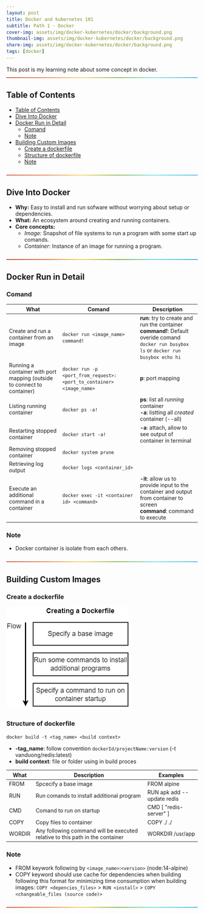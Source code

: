 ```yaml
---
layout: post
title: Docker and kubernetes 101 
subtitle: Path 1 - Docker
cover-img: assets/img/docker-kubernetes/docker/background.png
thumbnail-img: assets/img/docker-kubernetes/docker/background.png
share-img: assets/img/docker-kubernetes/docker/background.png
tags: [docker]
---
```


This post is my learning note about some concept in docker. 
![--](../assets/img/utils/rainbow.png)

## Table of Contents
- [Table of Contents](#table-of-contents)
- [Dive Into Docker](#dive-into-docker)
- [Docker Run in Detail](#docker-run-in-detail)
  - [Comand](#comand)
  - [Note](#note)
- [Building Custom Images](#building-custom-images)
  - [Create a dockerfile](#create-a-dockerfile)
  - [Structure of dockerfile](#structure-of-dockerfile)
  - [Note](#note-1)

![--](../assets/img/utils/rainbow.png)

## Dive Into Docker
- **Why:** Easy to install and run sofware without worrying about setup or dependencies.
- **What:** An ecosystem around creating and running containers.
- **Core concepts:**
  - *Image:* Snapshot of file systems to run a program with some start up comands.
  - *Container:* Instance of an image for running a program.

![--](../assets/img/utils/rainbow.png)

## Docker Run in Detail

### Comand

| What | Comand | Description |
|------|--------|-------------|
| Create and run a container from an image | `docker run <image_name> command!` | **run**: try to create and run the container <br /> **command!**: Default overide comand <br /> `docker run busybox ls` or `docker run busybox echo hi` |
| Running a container with port mapping (outside to connect to container) | `docker run -p <port_from_request>:<port_to_container> <image_name>` |  **p**: port mapping |
| Listing running container | `docker ps -a!` | **ps**: list all *running* container  <br />  **-a**: listting all *created* container (--all) |
| Restarting stopped container | `docker start -a!` | **-a**: attach, allow to see output of container in terminal |
| Removing stopped container | `docker system prune` | |
| Retrieving log output | `docker logs <container_id>` | |
| Execute an additional command in a container | `docker exec -it <container id> <command>` |  **-it**: allow us to provide input to the container and output from container to screen  <br />  **command**: command to execute |

### Note
  - Docker container is isolate from each others.

![--](../assets/img/utils/rainbow.png)

## Building Custom Images

### Create a dockerfile
 ![image](../assets/img/docker-kubernetes/docker/3/1.png)

### Structure of dockerfile

`docker build -t <tag_name> <build context>`
  - **-tag_name**: follow convention `dockerId/projectName:version` (-t vanduong/redis:latest)
  - **build context**: file or folder using in build proces

| What | Description | Examples |
|------|-------------|----------|
| FROM | Spcecify a base image | FROM alpine |
| RUN | Run comands to install additional program | RUN apk add --update redis |
| CMD | Comand to run on startup | CMD [ "redis-server" ] |
| COPY | Copy files to container | COPY ./ ./ |
| WORDIR | Any following command will be executed relative to this path in the container | WORKDIR /usr/app |

### Note
  - FROM keywork following by  `<image_name>`:`<version>` (node:14-alpine)
  - COPY keyword should use cache for dependencies when building following this format for minimizing time consumption when building images: 
  `COPY <depencies_files>` > `RUN <install>` > `COPY <changeable_files (source code)>`

![--](../assets/img/utils/rainbow.png) 
